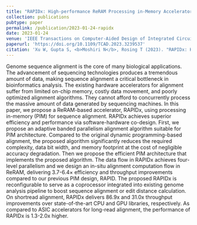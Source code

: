 ```yaml
---
title: "RAPIDx: High-performance ReRAM Processing in-Memory Accelerator for Sequence Alignment"
collection: publications
pubtype: paper
permalink: /publication/2023-01-24-rapidx
date: 2023-01-24
venue: 'IEEE Transactions on Computer-Aided Design of Integrated Circuits and Systems'
paperurl: 'https://doi.org/10.1109/TCAD.2023.3239537'
citation: 'Xu W, Gupta S, <b>Moshiri N</b>, Rosing T (2023). "RAPIDx: High-performance ReRAM Processing in-Memory Accelerator for Sequence Alignment." <i>IEEE Transactions on Computer-Aided Design of Integrated Circuits and Systems</i>. 42(10):3275–3288. <a href="https://doi.org/10.1109/TCAD.2023.3239537" target="_blank">doi:10.1109/TCAD.2023.3239537</a>'
---
```

Genome sequence alignment is the core of many biological applications. The advancement of sequencing technologies produces a tremendous amount of data, making sequence alignment a critical bottleneck in bioinformatics analysis. The existing hardware accelerators for alignment suffer from limited on-chip memory, costly data movement, and poorly optimized alignment algorithms. They cannot afford to concurrently process the massive amount of data generated by sequencing machines. In this paper, we propose a ReRAM-based accelerator, RAPIDx, using processing in-memory (PIM) for sequence alignment. RAPIDx achieves superior efficiency and performance via software-hardware co-design. First, we propose an adaptive banded parallelism alignment algorithm suitable for PIM architecture. Compared to the original dynamic programming-based alignment, the proposed algorithm significantly reduces the required complexity, data bit width, and memory footprint at the cost of negligible accuracy degradation. Then we propose the efficient PIM architecture that implements the proposed algorithm. The data flow in RAPIDx achieves four-level parallelism and we design an in-situ alignment computation flow in ReRAM, delivering 3.7-6.4× efficiency and throughput improvements compared to our previous PIM design, RAPID. The proposed RAPIDx is reconfigurable to serve as a coprocessor integrated into existing genome analysis pipeline to boost sequence alignment or edit distance calculation. On shortread alignment, RAPIDx delivers 86.9x and 31.0x throughput improvements over state-of-the-art CPU and GPU libraries, respectively. As compared to ASIC accelerators for long-read alignment, the performance of RAPIDx is 1.3-2.0x higher.
